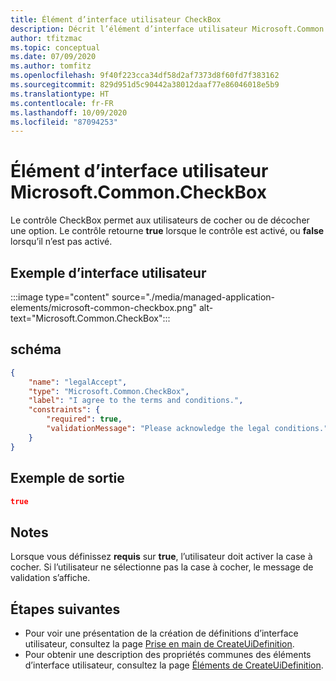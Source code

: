 ```yaml
---
title: Élément d’interface utilisateur CheckBox
description: Décrit l’élément d’interface utilisateur Microsoft.Common.CheckBox pour le Portail Azure. Permet aux utilisateurs d’activer ou de désactiver une option.
author: tfitzmac
ms.topic: conceptual
ms.date: 07/09/2020
ms.author: tomfitz
ms.openlocfilehash: 9f40f223cca34df58d2af7373d8f60fd7f383162
ms.sourcegitcommit: 829d951d5c90442a38012daaf77e86046018e5b9
ms.translationtype: HT
ms.contentlocale: fr-FR
ms.lasthandoff: 10/09/2020
ms.locfileid: "87094253"
---
```

# <a name="microsoftcommoncheckbox-ui-element"></a>Élément d’interface utilisateur Microsoft.Common.CheckBox

Le contrôle CheckBox permet aux utilisateurs de cocher ou de décocher une option. Le contrôle retourne **true** lorsque le contrôle est activé, ou **false** lorsqu’il n’est pas activé.

## <a name="ui-sample"></a>Exemple d’interface utilisateur

:::image type="content" source="./media/managed-application-elements/microsoft-common-checkbox.png" alt-text="Microsoft.Common.CheckBox":::

## <a name="schema"></a>schéma

```json
{
    "name": "legalAccept",
    "type": "Microsoft.Common.CheckBox",
    "label": "I agree to the terms and conditions.",
    "constraints": {
        "required": true,
        "validationMessage": "Please acknowledge the legal conditions."
    }
}
```

## <a name="sample-output"></a>Exemple de sortie

```json
true
```

## <a name="remarks"></a>Notes

Lorsque vous définissez **requis** sur **true**, l’utilisateur doit activer la case à cocher. Si l’utilisateur ne sélectionne pas la case à cocher, le message de validation s’affiche.

## <a name="next-steps"></a>Étapes suivantes

* Pour voir une présentation de la création de définitions d’interface utilisateur, consultez la page [Prise en main de CreateUiDefinition](create-uidefinition-overview.md).
* Pour obtenir une description des propriétés communes des éléments d’interface utilisateur, consultez la page [Éléments de CreateUiDefinition](create-uidefinition-elements.md).
